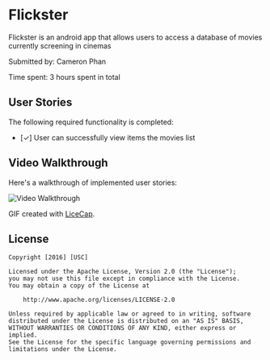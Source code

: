 # Flickster

Flickster is an android app that allows users to access a database of movies currently screening in cinemas

Submitted by: Cameron Phan

Time spent: 3 hours spent in total

## User Stories

The following required functionality is completed:
* [✓] User can successfully view items the movies list

## Video Walkthrough 

Here's a walkthrough of implemented user stories:

<img src='http://imgur.com/a/YX9fU' title='Video Walkthrough' width='' alt='Video Walkthrough' />

GIF created with [LiceCap](http://www.cockos.com/licecap/).

## License

    Copyright [2016] [USC]

    Licensed under the Apache License, Version 2.0 (the "License");
    you may not use this file except in compliance with the License.
    You may obtain a copy of the License at

        http://www.apache.org/licenses/LICENSE-2.0

    Unless required by applicable law or agreed to in writing, software
    distributed under the License is distributed on an "AS IS" BASIS,
    WITHOUT WARRANTIES OR CONDITIONS OF ANY KIND, either express or implied.
    See the License for the specific language governing permissions and
    limitations under the License.

